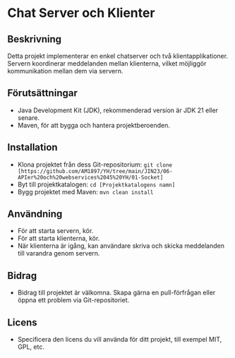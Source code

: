 # Chat Server och Klienter

## Beskrivning
Detta projekt implementerar en enkel chatserver och två klientapplikationer. Servern koordinerar meddelanden mellan klienterna, vilket möjliggör kommunikation mellan dem via servern.

## Förutsättningar
- Java Development Kit (JDK), rekommenderad version är JDK 21 eller senare.
- Maven, för att bygga och hantera projektberoenden.

## Installation
- Klona projektet från dess Git-repositorium: `git clone [https://github.com/AM1897/YH/tree/main/JIN23/06-APIer%20och%20webservices%2045%20YH/01-Socket]`
- Byt till projektkatalogen: `cd [Projektkatalogens namn]`
- Bygg projektet med Maven: `mvn clean install`

## Användning
- För att starta servern, kör.
- För att starta klienterna, kör.
- När klienterna är igång, kan användare skriva och skicka meddelanden till varandra genom servern.

## Bidrag
- Bidrag till projektet är välkomna. Skapa gärna en pull-förfrågan eller öppna ett problem via Git-repositoriet.

## Licens
- Specificera den licens du vill använda för ditt projekt, till exempel MIT, GPL, etc.
